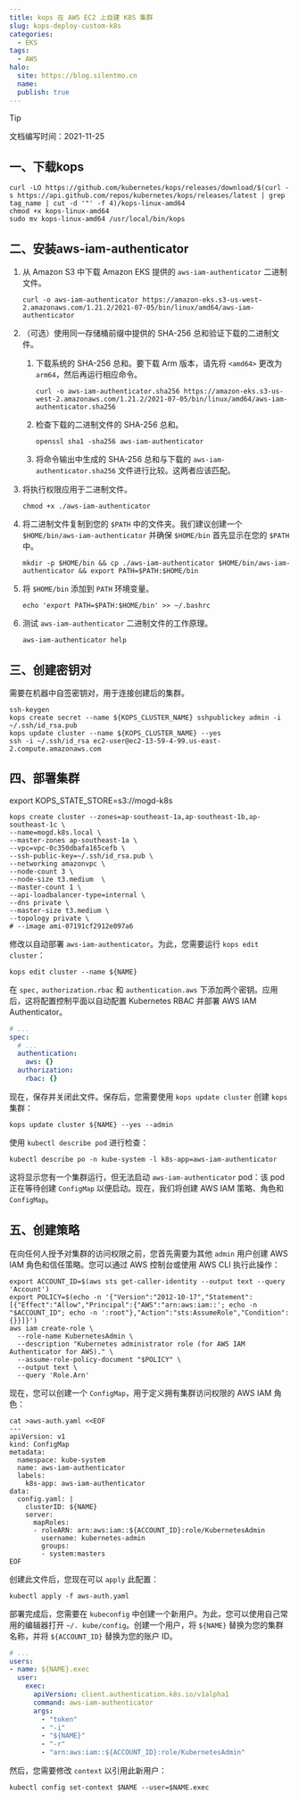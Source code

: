 ```yaml
---
title: kops 在 AWS EC2 上自建 K8S 集群
slug: kops-deploy-custom-k8s
categories:
  - EKS
tags:
  - AWS
halo:
  site: https://blog.silentmo.cn
  name: 
  publish: true
---
```

> [!TIP]
>
> 文档编写时间：2021-11-25

## 一、下载kops

```
curl -LO https://github.com/kubernetes/kops/releases/download/$(curl -s https://api.github.com/repos/kubernetes/kops/releases/latest | grep tag_name | cut -d '"' -f 4)/kops-linux-amd64
chmod +x kops-linux-amd64
sudo mv kops-linux-amd64 /usr/local/bin/kops
```
## 二、安装aws-iam-authenticator

1. 从 Amazon S3 中下载 Amazon EKS 提供的 `aws-iam-authenticator` 二进制文件。

   ```
   curl -o aws-iam-authenticator https://amazon-eks.s3-us-west-2.amazonaws.com/1.21.2/2021-07-05/bin/linux/amd64/aws-iam-authenticator
   ```

2. （可选）使用同一存储桶前缀中提供的 SHA-256 总和验证下载的二进制文件。

   1. 下载系统的 SHA-256 总和。要下载 Arm 版本，请先将 `<amd64>` 更改为 `arm64`，然后再运行相应命令。

      ```
      curl -o aws-iam-authenticator.sha256 https://amazon-eks.s3-us-west-2.amazonaws.com/1.21.2/2021-07-05/bin/linux/amd64/aws-iam-authenticator.sha256
      ```

   2. 检查下载的二进制文件的 SHA-256 总和。

      ```
      openssl sha1 -sha256 aws-iam-authenticator
      ```

   3. 将命令输出中生成的 SHA-256 总和与下载的 `aws-iam-authenticator.sha256` 文件进行比较。这两者应该匹配。

3. 将执行权限应用于二进制文件。

   ```
   chmod +x ./aws-iam-authenticator
   ```

4. 将二进制文件复制到您的 `$PATH` 中的文件夹。我们建议创建一个 `$HOME/bin/aws-iam-authenticator` 并确保 `$HOME/bin` 首先显示在您的 `$PATH` 中。

   ```
   mkdir -p $HOME/bin && cp ./aws-iam-authenticator $HOME/bin/aws-iam-authenticator && export PATH=$PATH:$HOME/bin
   ```

5. 将 `$HOME/bin` 添加到 `PATH` 环境变量。

   ```
   echo 'export PATH=$PATH:$HOME/bin' >> ~/.bashrc
   ```

6. 测试 `aws-iam-authenticator` 二进制文件的工作原理。

   ```
   aws-iam-authenticator help
   ```

## 三、创建密钥对
需要在机器中自签密钥对，用于连接创建后的集群。
```
ssh-keygen
kops create secret --name ${KOPS_CLUSTER_NAME} sshpublickey admin -i ~/.ssh/id_rsa.pub
kops update cluster --name ${KOPS_CLUSTER_NAME} --yes
ssh -i ~/.ssh/id_rsa ec2-user@ec2-13-59-4-99.us-east-2.compute.amazonaws.com
```
## 四、部署集群

export KOPS_STATE_STORE=s3://mogd-k8s
```shell
kops create cluster --zones=ap-southeast-1a,ap-southeast-1b,ap-southeast-1c \
--name=mogd.k8s.local \
--master-zones ap-southeast-1a \
--vpc=vpc-0c350dbafa165cefb \
--ssh-public-key=~/.ssh/id_rsa.pub \
--networking amazonvpc \
--node-count 3 \
--node-size t3.medium  \
--master-count 1 \
--api-loadbalancer-type=internal \
--dns private \
--master-size t3.medium \
--topology private \
# --image ami-07191cf2912e097a6
```

修改以自动部署 `aws-iam-authenticator`。为此，您需要运行 `kops edit cluster`：

```shell
kops edit cluster --name ${NAME}
```

在 `spec,` `authorization.rbac` 和 `authentication.aws` 下添加两个密钥。应用后，这将配置控制平面以自动配置 Kubernetes RBAC 并部署 AWS IAM Authenticator。

```yaml
# ...
spec:
  # ...
  authentication:
    aws: {}
  authorization:
    rbac: {}
```

现在，保存并关闭此文件。保存后，您需要使用 `kops update cluster` 创建 `kops` 集群：

```shell
kops update cluster ${NAME} --yes --admin
```

使用 `kubectl describe pod` 进行检查：

```shell
kubectl describe po -n kube-system -l k8s-app=aws-iam-authenticator
```

这将显示您有一个集群运行，但无法启动 `aws-iam-authenticator` pod：该 pod 正在等待创建 `ConfigMap` 以便启动。现在，我们将创建 AWS IAM 策略、角色和 `ConfigMap`。

## 五、创建策略

在向任何人授予对集群的访问权限之前，您首先需要为其他 `admin` 用户创建 AWS IAM 角色和信任策略。您可以通过 AWS 控制台或使用 AWS CLI 执行此操作：

```shell
export ACCOUNT_ID=$(aws sts get-caller-identity --output text --query 'Account')
export POLICY=$(echo -n '{"Version":"2012-10-17","Statement":[{"Effect":"Allow","Principal":{"AWS":"arn:aws:iam::'; echo -n "$ACCOUNT_ID"; echo -n ':root"},"Action":"sts:AssumeRole","Condition":{}}]}')
aws iam create-role \
  --role-name KubernetesAdmin \
  --description "Kubernetes administrator role (for AWS IAM Authenticator for AWS)." \
  --assume-role-policy-document "$POLICY" \
  --output text \
  --query 'Role.Arn'
```

现在，您可以创建一个 `ConfigMap`，用于定义拥有集群访问权限的 AWS IAM 角色：

```shell
cat >aws-auth.yaml <<EOF
---
apiVersion: v1
kind: ConfigMap
metadata:
  namespace: kube-system
  name: aws-iam-authenticator
  labels:
    k8s-app: aws-iam-authenticator
data:
  config.yaml: |    
    clusterID: ${NAME}
    server:
      mapRoles:
      - roleARN: arn:aws:iam::${ACCOUNT_ID}:role/KubernetesAdmin
        username: kubernetes-admin
        groups:
        - system:masters
EOF
```

创建此文件后，您现在可以 `apply` 此配置：

```shell
kubectl apply -f aws-auth.yaml
```

部署完成后，您需要在 `kubeconfig` 中创建一个新用户。为此，您可以使用自己常用的编辑器打开 `~/. kube/config`。创建一个用户，将 `${NAME}` 替换为您的集群名称，并将 `${ACCOUNT_ID}` 替换为您的账户 ID。

```yaml
# ...
users:
- name: ${NAME}.exec
  user:
    exec:
      apiVersion: client.authentication.k8s.io/v1alpha1
      command: aws-iam-authenticator
      args:
        - "token"
        - "-i"
        - "${NAME}"
        - "-r"
        - "arn:aws:iam::${ACCOUNT_ID}:role/KubernetesAdmin"
```

然后，您需要修改 `context` 以引用此新用户：

```shell
kubectl config set-context $NAME --user=$NAME.exec
```